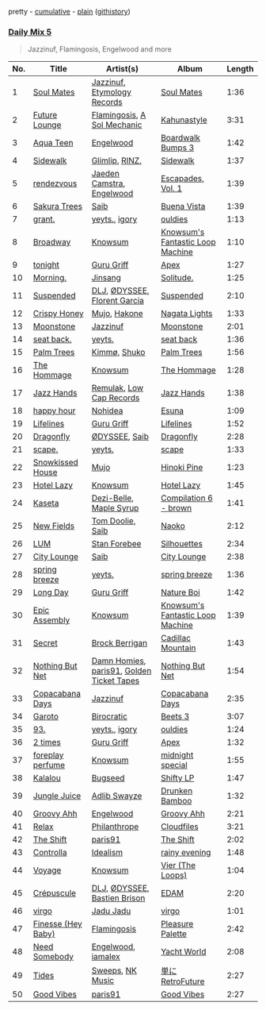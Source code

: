 pretty - [cumulative](/playlists/cumulative/Daily%20Mix%205.md) - [plain](/playlists/plain/37i9dQZF1E36TO0q54WsJv) ([githistory](https://github.githistory.xyz/vitokorn/spotify-playlist-archive/blob/master/playlists/plain/37i9dQZF1E36TO0q54WsJv))

### [Daily Mix 5](https://open.spotify.com/playlist/37i9dQZF1E36TO0q54WsJv)

> Jazzinuf, Flamingosis, Engelwood and more

| No. | Title | Artist(s) | Album | Length |
|---|---|---|---|---|
| 1 | [Soul Mates](https://open.spotify.com/track/7pFRhCj70NUNZG4xMDEQj8) | [Jazzinuf](https://open.spotify.com/artist/6rJ1GwtHin2BJbKLuNn9pi), [Etymology Records](https://open.spotify.com/artist/6sHwGhhYxjbUEiT06hnt20) | [Soul Mates](https://open.spotify.com/album/0FlFKikrKvQwyWgkItuS4S) | 1:36 |
| 2 | [Future Lounge](https://open.spotify.com/track/4AGRuWEVBROJ3oJLiQvGcS) | [Flamingosis](https://open.spotify.com/artist/75cW8FFekyCjj0mfZM1Gfb), [A Sol Mechanic](https://open.spotify.com/artist/5Xem3S9DZ7QRxNszgDvRIh) | [Kahunastyle](https://open.spotify.com/album/6U8bfBeech6FeRVMScdw0J) | 3:31 |
| 3 | [Aqua Teen](https://open.spotify.com/track/1xVWVPeRRH5xPYLsUtk6Ry) | [Engelwood](https://open.spotify.com/artist/7rgCh0Go1ezmcV75kXQM2T) | [Boardwalk Bumps 3](https://open.spotify.com/album/5fRcJfizpJZfVhYr66e7ts) | 1:42 |
| 4 | [Sidewalk](https://open.spotify.com/track/07H3Mpy3KcHKCe7renjFSi) | [Glimlip](https://open.spotify.com/artist/5wEF5my54dE5vMMmSUz2q3), [RINZ.](https://open.spotify.com/artist/1qc48l4N7tBU8sMOuIAa82) | [Sidewalk](https://open.spotify.com/album/7bHJasqDFCU4UlHQf3ZeE8) | 1:37 |
| 5 | [rendezvous](https://open.spotify.com/track/7MAdi5bx8K5Qm402r2WAiN) | [Jaeden Camstra](https://open.spotify.com/artist/1xOgtDBKnZvSLAgCVSOmNH), [Engelwood](https://open.spotify.com/artist/7rgCh0Go1ezmcV75kXQM2T) | [Escapades, Vol. 1](https://open.spotify.com/album/1Xlg8VOEuvCbiCJf4hJ02B) | 1:39 |
| 6 | [Sakura Trees](https://open.spotify.com/track/3F0mcxksBp33QrL6oyjvLN) | [Saib](https://open.spotify.com/artist/6N4HlHINMvoTyAL0yhBUCk) | [Buena Vista](https://open.spotify.com/album/5mgVRRHjtl9fSY3rUHysJx) | 1:39 |
| 7 | [grant.](https://open.spotify.com/track/1nXqM0MhFkn5gUCfVab0qV) | [yeyts.](https://open.spotify.com/artist/4fawpeTlkJtDMXDzJmBYSR), [igory](https://open.spotify.com/artist/1TPZvujEmCbb9Yw7QwoTH9) | [ouldies](https://open.spotify.com/album/5PnTCOjdRXgtrrL3gCB2Yi) | 1:13 |
| 8 | [Broadway](https://open.spotify.com/track/18VoW7wJ9rDX177jo0UpGP) | [Knowsum](https://open.spotify.com/artist/5n286gaq2TJok5XfBjSX7q) | [Knowsum's Fantastic Loop Machine](https://open.spotify.com/album/2MMY1avNjWIohDVwCYinGc) | 1:10 |
| 9 | [tonight](https://open.spotify.com/track/6Y1skSfIA0sNjfabUNtYOT) | [Guru Griff](https://open.spotify.com/artist/5Z5xacWm71NpXvZwLJf2B8) | [Apex](https://open.spotify.com/album/7j0ybjPTpsxpneISnKAK3G) | 1:27 |
| 10 | [Morning.](https://open.spotify.com/track/2CiBGNRPTTBPt29eXfcviM) | [Jinsang](https://open.spotify.com/artist/5FsfZj0Mp6YwEWytuJUcWt) | [Solitude.](https://open.spotify.com/album/4pOgOcGtMOVGBTGbcaqvTw) | 1:25 |
| 11 | [Suspended](https://open.spotify.com/track/38K8mmhKeQ5A15xFZOeYzA) | [DLJ](https://open.spotify.com/artist/3chQixmxhv9UmwQc8aBApA), [ØDYSSEE](https://open.spotify.com/artist/6f2Y46Pw2IYGoURJREJDiA), [Florent Garcia](https://open.spotify.com/artist/7EQWExaNGfO6BJ8F6kRJCh) | [Suspended](https://open.spotify.com/album/4e1u1Z1IvPsdH15Qd0gY6L) | 2:10 |
| 12 | [Crispy Honey](https://open.spotify.com/track/768lI7FWk2ioXIrcm22CY7) | [Mujo](https://open.spotify.com/artist/0vg08N1z9G9LrGLkG1nNDS), [Hakone](https://open.spotify.com/artist/7CWzXEtz9IgGotcYUQuixF) | [Nagata Lights](https://open.spotify.com/album/4broFUcLOcdZnKsYUKRJlI) | 1:33 |
| 13 | [Moonstone](https://open.spotify.com/track/36cTf797xX66itaOsNPj6v) | [Jazzinuf](https://open.spotify.com/artist/6rJ1GwtHin2BJbKLuNn9pi) | [Moonstone](https://open.spotify.com/album/5k27Jqeel3Rw57ObWUJPQ0) | 2:01 |
| 14 | [seat back.](https://open.spotify.com/track/2jy4stlMktn8pj9Iov3dEH) | [yeyts.](https://open.spotify.com/artist/4fawpeTlkJtDMXDzJmBYSR) | [seat back](https://open.spotify.com/album/7xc1FPjfJ5Fcfb58AcTGGb) | 1:36 |
| 15 | [Palm Trees](https://open.spotify.com/track/02E0RZRcqKb2ga7wSSsT3a) | [Kimmø](https://open.spotify.com/artist/0T2cWe3Y09qz2tp19oDLUz), [Shuko](https://open.spotify.com/artist/1mOiWC7OH9ANUtt3vd0A10) | [Palm Trees](https://open.spotify.com/album/49HUPoewQCzirtetKfjC68) | 1:56 |
| 16 | [The Hommage](https://open.spotify.com/track/6zNwFCceDEZGFEv6s1Itsh) | [Knowsum](https://open.spotify.com/artist/5n286gaq2TJok5XfBjSX7q) | [The Hommage](https://open.spotify.com/album/5B9hWvxShI6BT5v1wuY5gY) | 1:28 |
| 17 | [Jazz Hands](https://open.spotify.com/track/1hBEGXANHMGNqIjGvWUFmk) | [Remulak](https://open.spotify.com/artist/5epeii4aAE7NXFsBkqoJxB), [Low Cap Records](https://open.spotify.com/artist/2JE8UJ1kM38Jut3VGRhyEw) | [Jazz Hands](https://open.spotify.com/album/7dMhFvDey2WAFtIomxb6J7) | 1:38 |
| 18 | [happy hour](https://open.spotify.com/track/7oDId1YFjPRHBBJrT7MnOy) | [Nohidea](https://open.spotify.com/artist/5b0XQwyoJBFd3MwL2YxEPO) | [Esuna](https://open.spotify.com/album/1QcMDjbzVWyju8NQaptAll) | 1:09 |
| 19 | [Lifelines](https://open.spotify.com/track/7uh5rZUUzG97AZVcckx66d) | [Guru Griff](https://open.spotify.com/artist/5Z5xacWm71NpXvZwLJf2B8) | [Lifelines](https://open.spotify.com/album/0l2vVuewGfx166ms8UpQG3) | 1:52 |
| 20 | [Dragonfly](https://open.spotify.com/track/20WOdCjMfASpusA4Yq3LH5) | [ØDYSSEE](https://open.spotify.com/artist/6f2Y46Pw2IYGoURJREJDiA), [Saib](https://open.spotify.com/artist/6N4HlHINMvoTyAL0yhBUCk) | [Dragonfly](https://open.spotify.com/album/6TDPImH655744iK5e3N7Sm) | 2:28 |
| 21 | [scape.](https://open.spotify.com/track/26Ks4G6m0S2nJgUJcvrbYs) | [yeyts.](https://open.spotify.com/artist/4fawpeTlkJtDMXDzJmBYSR) | [scape](https://open.spotify.com/album/0ddtO69b6NjlYXSm4HrBvr) | 1:33 |
| 22 | [Snowkissed House](https://open.spotify.com/track/2EAzUJUKjaIENswi3PFeHe) | [Mujo](https://open.spotify.com/artist/0vg08N1z9G9LrGLkG1nNDS) | [Hinoki Pine](https://open.spotify.com/album/7fBIQa9nmQ9tik1ZgAnz5G) | 1:23 |
| 23 | [Hotel Lazy](https://open.spotify.com/track/4OeYPPK8NIwTaqHJR89VxB) | [Knowsum](https://open.spotify.com/artist/5n286gaq2TJok5XfBjSX7q) | [Hotel Lazy](https://open.spotify.com/album/6EM1axwWnLwtyJxEHyqpNM) | 1:45 |
| 24 | [Kaseta](https://open.spotify.com/track/5T7I9uImg3G1OB6vSuFtQ9) | [Dezi-Belle](https://open.spotify.com/artist/7kiiO7qyA1Qe3WXJnc4eCy), [Maple Syrup](https://open.spotify.com/artist/18hiqhddMloGWzY8pNZ8qr) | [Compilation 6 - brown](https://open.spotify.com/album/7I8nKwtW9DejEIBtAV8fgV) | 1:41 |
| 25 | [New Fields](https://open.spotify.com/track/5vRGKOlSH4PiVbfEO3bPZx) | [Tom Doolie](https://open.spotify.com/artist/4C7NcNb9V6lakzMGHQlm8i), [Saib](https://open.spotify.com/artist/6N4HlHINMvoTyAL0yhBUCk) | [Naoko](https://open.spotify.com/album/3fAmzrmsdqLZEaMS2XMvzS) | 2:12 |
| 26 | [LUM](https://open.spotify.com/track/1ZnLWFLG75zp7Y8E402goX) | [Stan Forebee](https://open.spotify.com/artist/2cg9jlWp1QRc0Sk6kTp9Ez) | [Silhouettes](https://open.spotify.com/album/5RL32IQrRCaLy90RorcS8j) | 2:34 |
| 27 | [City Lounge](https://open.spotify.com/track/1hxcBxHHWA57B1xiDPZpNs) | [Saib](https://open.spotify.com/artist/6N4HlHINMvoTyAL0yhBUCk) | [City Lounge](https://open.spotify.com/album/3h5tijEzorb1rt6puc1jwy) | 2:38 |
| 28 | [spring breeze](https://open.spotify.com/track/4hEtLH4D9zXiYuefvhaFDg) | [yeyts.](https://open.spotify.com/artist/4fawpeTlkJtDMXDzJmBYSR) | [spring breeze](https://open.spotify.com/album/0P3wtmsHYu5XKitFbK1uPM) | 1:36 |
| 29 | [Long Day](https://open.spotify.com/track/708aD6BmFC9KLdeY5uou95) | [Guru Griff](https://open.spotify.com/artist/5Z5xacWm71NpXvZwLJf2B8) | [Nature Boi](https://open.spotify.com/album/311IxqmFFVta1n6X9wXTZ1) | 1:42 |
| 30 | [Epic Assembly](https://open.spotify.com/track/5UzfCFn1t25ce9cdIth7wm) | [Knowsum](https://open.spotify.com/artist/5n286gaq2TJok5XfBjSX7q) | [Knowsum's Fantastic Loop Machine](https://open.spotify.com/album/2MMY1avNjWIohDVwCYinGc) | 1:39 |
| 31 | [Secret](https://open.spotify.com/track/0z3u3kPRF6GMGJtzI3dJmz) | [Brock Berrigan](https://open.spotify.com/artist/39sPWwRyNp4NNMyWzN7I0o) | [Cadillac Mountain](https://open.spotify.com/album/5QXqoXTxCW99EXlAn64Kul) | 1:43 |
| 32 | [Nothing But Net](https://open.spotify.com/track/55WjPayn3MNHh8qPhGDwVw) | [Damn Homies](https://open.spotify.com/artist/3oNxrt290hm3HcMTqPi5L7), [paris91](https://open.spotify.com/artist/0IF1xUEFhGXZ7zz8BW1zqv), [Golden Ticket Tapes](https://open.spotify.com/artist/1XHE2jFO11NVGUBv25uDVZ) | [Nothing But Net](https://open.spotify.com/album/3raS8KlJQTCAVoIZyEvDAd) | 1:54 |
| 33 | [Copacabana Days](https://open.spotify.com/track/1zrrbPh20X2mZY74tgJ86s) | [Jazzinuf](https://open.spotify.com/artist/6rJ1GwtHin2BJbKLuNn9pi) | [Copacabana Days](https://open.spotify.com/album/1Zw6lugMBcNAHSOZ29um1T) | 2:35 |
| 34 | [Garoto](https://open.spotify.com/track/7K5ZNavyGJ4Q2fXoI70xzT) | [Birocratic](https://open.spotify.com/artist/60b7IDlGflg5lgyfEGf9yB) | [Beets 3](https://open.spotify.com/album/4z2zHPlSgFeYGYmzrOaofi) | 3:07 |
| 35 | [93.](https://open.spotify.com/track/3wB5zknP24ao7UU7RcLxgB) | [yeyts.](https://open.spotify.com/artist/4fawpeTlkJtDMXDzJmBYSR), [igory](https://open.spotify.com/artist/1TPZvujEmCbb9Yw7QwoTH9) | [ouldies](https://open.spotify.com/album/5PnTCOjdRXgtrrL3gCB2Yi) | 1:24 |
| 36 | [2 times](https://open.spotify.com/track/6YhaolHOaXmhDpcOyfimPA) | [Guru Griff](https://open.spotify.com/artist/5Z5xacWm71NpXvZwLJf2B8) | [Apex](https://open.spotify.com/album/7j0ybjPTpsxpneISnKAK3G) | 1:32 |
| 37 | [foreplay perfume](https://open.spotify.com/track/6LAyR6XDWI4fkESEkAhehx) | [Knowsum](https://open.spotify.com/artist/5n286gaq2TJok5XfBjSX7q) | [midnight special](https://open.spotify.com/album/5YOL7cRFekvhQ2CmItnQzu) | 1:55 |
| 38 | [Kalalou](https://open.spotify.com/track/2EBpAxOT7i5e6NeCm1qrYK) | [Bugseed](https://open.spotify.com/artist/0ObliAtls0po56kVnacsOd) | [Shifty LP](https://open.spotify.com/album/4KPM9G9psYcqqeJaoYEdv6) | 1:47 |
| 39 | [Jungle Juice](https://open.spotify.com/track/1L7j3WoylS1LFqe5Sc4m2Y) | [Adlib Swayze](https://open.spotify.com/artist/5TLLFeVSPG3IsI7GBQxW5O) | [Drunken Bamboo](https://open.spotify.com/album/2k7ANnjPqNT3SSCwWpuOju) | 1:32 |
| 40 | [Groovy Ahh](https://open.spotify.com/track/5tVtYadvklD48Zxs7JYP6f) | [Engelwood](https://open.spotify.com/artist/7rgCh0Go1ezmcV75kXQM2T) | [Groovy Ahh](https://open.spotify.com/album/5aAxCfC1BdPadGXsAj295X) | 2:21 |
| 41 | [Relax](https://open.spotify.com/track/2UxP1a9nSOkQ2ZTWoa56R5) | [Philanthrope](https://open.spotify.com/artist/13ACz7DIictCpSYGglNTHs) | [Cloudfiles](https://open.spotify.com/album/6JLHKaczyeK3RfC9CdWuag) | 3:21 |
| 42 | [The Shift](https://open.spotify.com/track/1D1Fe1fOBgl324uFBOu2HU) | [paris91](https://open.spotify.com/artist/0IF1xUEFhGXZ7zz8BW1zqv) | [The Shift](https://open.spotify.com/album/3NoyRhh00ZTF2EAopCeOIG) | 2:02 |
| 43 | [Controlla](https://open.spotify.com/track/1FlY15vdP570PJucy6JdYm) | [Idealism](https://open.spotify.com/artist/6YJ4EgQzDfJnIHRbqIHAdD) | [rainy evening](https://open.spotify.com/album/2QfC7NDknouUOjSPm12OxQ) | 1:48 |
| 44 | [Voyage](https://open.spotify.com/track/58M3dpOL2OZ82tnzbTKi5X) | [Knowsum](https://open.spotify.com/artist/5n286gaq2TJok5XfBjSX7q) | [Vier (The Loops)](https://open.spotify.com/album/5HyDIRGzAOAjEezoJS2LW1) | 1:04 |
| 45 | [Crépuscule](https://open.spotify.com/track/2insxcIETGXKICexxIFT7K) | [DLJ](https://open.spotify.com/artist/3chQixmxhv9UmwQc8aBApA), [ØDYSSEE](https://open.spotify.com/artist/6f2Y46Pw2IYGoURJREJDiA), [Bastien Brison](https://open.spotify.com/artist/7iuqKzG95voUC4pEkNSSLa) | [EDAM](https://open.spotify.com/album/6vbcFJ0oT0SvLG5MoexMpi) | 2:20 |
| 46 | [virgo](https://open.spotify.com/track/0Zf6XBkEVhs8TRaMaOpo8v) | [Jadu Jadu](https://open.spotify.com/artist/2Oe3qtPntosByl21BCcUSc) | [virgo](https://open.spotify.com/album/2QhKEu2hvgnjXBeobgrcis) | 1:01 |
| 47 | [Finesse (Hey Baby)](https://open.spotify.com/track/2ysdZYZjBbBJJEycKcnlSu) | [Flamingosis](https://open.spotify.com/artist/75cW8FFekyCjj0mfZM1Gfb) | [Pleasure Palette](https://open.spotify.com/album/50k0JWCNR4LkYDvgeF9Mzp) | 2:42 |
| 48 | [Need Somebody](https://open.spotify.com/track/6MBojwg01wXb54WWeIBa5A) | [Engelwood](https://open.spotify.com/artist/7rgCh0Go1ezmcV75kXQM2T), [iamalex](https://open.spotify.com/artist/6M6LWvHKgBle8SUtSpq6SU) | [Yacht World](https://open.spotify.com/album/4Lzf3MQuKBkG9goRNZ0XtX) | 2:08 |
| 49 | [Tides](https://open.spotify.com/track/5PKry44nrSmbNmbFJ7gSD0) | [Sweeps](https://open.spotify.com/artist/1ZqVxe4j6KEwGA1WyJkw8t), [NK Music](https://open.spotify.com/artist/44L4NQt4H6Ru2aXHH3BLQi) | [単にRetroFuture](https://open.spotify.com/album/5Ypek9futUq1THrPjyQDkp) | 2:27 |
| 50 | [Good Vibes](https://open.spotify.com/track/70s24zom4H1DnXvL5t7Wth) | [paris91](https://open.spotify.com/artist/0IF1xUEFhGXZ7zz8BW1zqv) | [Good Vibes](https://open.spotify.com/album/7csDDEq03uaj23pmDZ3r2n) | 2:27 |